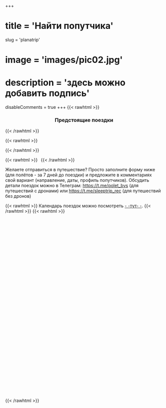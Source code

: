 +++
# title = 'Найти попутчика'
slug = 'planatrip'
# image = 'images/pic02.jpg'
# description = 'здесь можно добавить подпись'
disableComments = true
+++
{{< rawhtml >}}
<h3 align="center">Предстоящие поездки</h3>
{{< /rawhtml >}}


{{< rawhtml >}}
<div data-tockify-component="mini" data-tockify-calendar="sleeptrip.calendar">
</div>
<script data-cfasync="false" data-tockify-script="embed" src="https://public.tockify.com/browser/embed.js">
</script>
{{< /rawhtml >}}
    
{{< rawhtml >}}
&thinsp;
{{< /rawhtml >}}

Желаете отправиться в путешествие?
Просто заполните форму ниже (для полётов - за 7 дней до поездки) и предложите в комментариях свой вариант (направление, даты, профиль попутчиков).
Обсудить детали поездок можно в Телеграм:   https://t.me/polet_bvs (для путешествий с дронами) или https://t.me/sleeptrip_rec (для путешествий без дронов) 

{{< rawhtml >}}
Календарь поездок можно посмотреть <a href="https://sleeptrip.ru/plan/">- -тут- -</a>.
{{< /rawhtml >}}
{{< rawhtml >}}
<script type="text/javascript" async="async">
    (function () {
      function init() {
        const scr = document.createElement("script");
        scr.type = "text/javascript";
        scr.async = "async";
        scr.src =
          "//cdn.qform.io/forms.js?v=" + new Date().getTime() / 1000;
        const scrInsert = document.getElementsByTagName("script")[0];
        scrInsert.parentNode.insertBefore(scr, scrInsert);
      }
      const d = document;
      const w = window;
      if (d.readyState === "interactive") {
        init();
      } else {
        if (w.attachEvent) {
          w.attachEvent("onload", init);
        } else {
          w.addEventListener("DOMContentLoaded", init, false);
        }
      }
    })();
  </script>
  <link rel="stylesheet" href="https://cdn.qform.io/preloader.css">
<div data-formid="form_9iW04iBUfoK-Y9LyEKFSAMMXHQcO1y3T" data-preloader="2" style="min-height: 576px; margin: 0 auto">
  <div class="qform-preloader__root" id="form_9iW04iBUfoK-Y9LyEKFSAMMXHQcO1y3T_loader_root">
    <div class="qform-preloader__row">
      <div class="qform-preloader__element">
      </div>
    </div>
    <div class="qform-preloader__row">
      <div class="qform-preloader__element">
      </div>
    </div>
    <div class="qform-preloader__row">
      <div class="qform-preloader__element">
      </div>
    </div>
    <div class="qform-preloader__row">
      <div class="qform-preloader__element qform-preloader__button">
      </div>
    </div>
  </div>
</div>
{{< /rawhtml >}}

